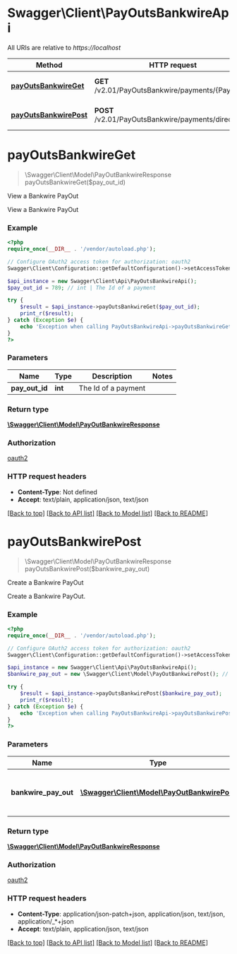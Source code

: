 # Swagger\Client\PayOutsBankwireApi

All URIs are relative to *https://localhost*

Method | HTTP request | Description
------------- | ------------- | -------------
[**payOutsBankwireGet**](PayOutsBankwireApi.md#payOutsBankwireGet) | **GET** /v2.01/PayOutsBankwire/payments/{PayOutId} | View a Bankwire PayOut
[**payOutsBankwirePost**](PayOutsBankwireApi.md#payOutsBankwirePost) | **POST** /v2.01/PayOutsBankwire/payments/direct | Create a Bankwire PayOut


# **payOutsBankwireGet**
> \Swagger\Client\Model\PayOutBankwireResponse payOutsBankwireGet($pay_out_id)

View a Bankwire PayOut

View a Bankwire PayOut

### Example
```php
<?php
require_once(__DIR__ . '/vendor/autoload.php');

// Configure OAuth2 access token for authorization: oauth2
Swagger\Client\Configuration::getDefaultConfiguration()->setAccessToken('YOUR_ACCESS_TOKEN');

$api_instance = new Swagger\Client\Api\PayOutsBankwireApi();
$pay_out_id = 789; // int | The Id of a payment

try {
    $result = $api_instance->payOutsBankwireGet($pay_out_id);
    print_r($result);
} catch (Exception $e) {
    echo 'Exception when calling PayOutsBankwireApi->payOutsBankwireGet: ', $e->getMessage(), PHP_EOL;
}
?>
```

### Parameters

Name | Type | Description  | Notes
------------- | ------------- | ------------- | -------------
 **pay_out_id** | **int**| The Id of a payment |

### Return type

[**\Swagger\Client\Model\PayOutBankwireResponse**](../Model/PayOutBankwireResponse.md)

### Authorization

[oauth2](../../README.md#oauth2)

### HTTP request headers

 - **Content-Type**: Not defined
 - **Accept**: text/plain, application/json, text/json

[[Back to top]](#) [[Back to API list]](../../README.md#documentation-for-api-endpoints) [[Back to Model list]](../../README.md#documentation-for-models) [[Back to README]](../../README.md)

# **payOutsBankwirePost**
> \Swagger\Client\Model\PayOutBankwireResponse payOutsBankwirePost($bankwire_pay_out)

Create a Bankwire PayOut

Create a Bankwire PayOut.

### Example
```php
<?php
require_once(__DIR__ . '/vendor/autoload.php');

// Configure OAuth2 access token for authorization: oauth2
Swagger\Client\Configuration::getDefaultConfiguration()->setAccessToken('YOUR_ACCESS_TOKEN');

$api_instance = new Swagger\Client\Api\PayOutsBankwireApi();
$bankwire_pay_out = new \Swagger\Client\Model\PayOutBankwirePost(); // \Swagger\Client\Model\PayOutBankwirePost | Redsys PayIn Request Object params

try {
    $result = $api_instance->payOutsBankwirePost($bankwire_pay_out);
    print_r($result);
} catch (Exception $e) {
    echo 'Exception when calling PayOutsBankwireApi->payOutsBankwirePost: ', $e->getMessage(), PHP_EOL;
}
?>
```

### Parameters

Name | Type | Description  | Notes
------------- | ------------- | ------------- | -------------
 **bankwire_pay_out** | [**\Swagger\Client\Model\PayOutBankwirePost**](../Model/PayOutBankwirePost.md)| Redsys PayIn Request Object params | [optional]

### Return type

[**\Swagger\Client\Model\PayOutBankwireResponse**](../Model/PayOutBankwireResponse.md)

### Authorization

[oauth2](../../README.md#oauth2)

### HTTP request headers

 - **Content-Type**: application/json-patch+json, application/json, text/json, application/_*+json
 - **Accept**: text/plain, application/json, text/json

[[Back to top]](#) [[Back to API list]](../../README.md#documentation-for-api-endpoints) [[Back to Model list]](../../README.md#documentation-for-models) [[Back to README]](../../README.md)

